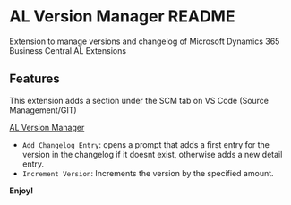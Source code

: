 # AL Version Manager README

Extension to manage versions and changelog of Microsoft Dynamics 365 Business Central AL Extensions

## Features

This extension adds a section under the SCM tab on VS Code (Source Management/GIT)

[AL Version Manager](images/vscode.gif)

* `Add Changelog Entry`: opens a prompt that adds a first entry for the version in the changelog if it doesnt exist, otherwise adds a new detail entry.
* `Increment Version`: Increments the version by the specified amount.

**Enjoy!**
